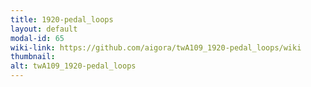 ```yaml
---
title: 1920-pedal_loops
layout: default
modal-id: 65
wiki-link: https://github.com/aigora/twA109_1920-pedal_loops/wiki
thumbnail: 
alt: twA109_1920-pedal_loops
---
```

